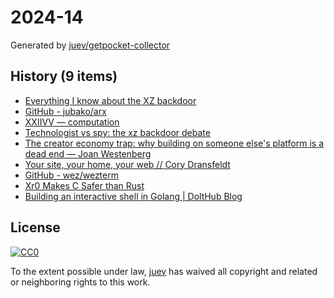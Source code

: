 # 2024-14

Generated by [juev/getpocket-collector](https://github.com/juev/getpocket-collector)

## History (9 items)

- [Everything I know about the XZ backdoor](https://boehs.org/node/everything-i-know-about-the-xz-backdoor)
- [GitHub - jubako/arx](https://github.com/jubako/arx)
- [XXIIVV — computation](https://wiki.xxiivv.com/site/computation.html)
- [Technologist vs spy: the xz backdoor debate](https://lcamtuf.substack.com/p/technologist-vs-spy-the-xz-backdoor)
- [The creator economy trap: why building on someone else's platform is a dead end — Joan Westenberg](https://joanwestenberg.com/blog/the-creator-economy-trap-why-building-on-someone-elses-platform-is-a-dead-end)
- [Your site, your home, your web // Cory Dransfeldt](https://coryd.dev/posts/2024/your-site-your-home-your-web/)
- [GitHub - wez/wezterm](https://github.com/wez/wezterm)
- [Xr0 Makes C Safer than Rust](https://xr0.dev/safer)
- [Building an interactive shell in Golang | DoltHub Blog](https://www.dolthub.com/blog/2023-03-29-interactive-shell-golang/)

## License

[![CC0](https://mirrors.creativecommons.org/presskit/buttons/88x31/svg/cc-zero.svg)](https://creativecommons.org/publicdomain/zero/1.0/)

To the extent possible under law, [juev](https://github.com/juev) has waived all copyright and related or neighboring rights to this work.
